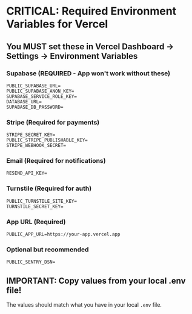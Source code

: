 # CRITICAL: Required Environment Variables for Vercel

## You MUST set these in Vercel Dashboard → Settings → Environment Variables

### Supabase (REQUIRED - App won't work without these)
```
PUBLIC_SUPABASE_URL=
PUBLIC_SUPABASE_ANON_KEY=
SUPABASE_SERVICE_ROLE_KEY=
DATABASE_URL=
SUPABASE_DB_PASSWORD=
```

### Stripe (Required for payments)
```
STRIPE_SECRET_KEY=
PUBLIC_STRIPE_PUBLISHABLE_KEY=
STRIPE_WEBHOOK_SECRET=
```

### Email (Required for notifications)
```
RESEND_API_KEY=
```

### Turnstile (Required for auth)
```
PUBLIC_TURNSTILE_SITE_KEY=
TURNSTILE_SECRET_KEY=
```

### App URL (Required)
```
PUBLIC_APP_URL=https://your-app.vercel.app
```

### Optional but recommended
```
PUBLIC_SENTRY_DSN=
```

## IMPORTANT: Copy values from your local .env file!
The values should match what you have in your local `.env` file.